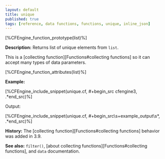 ```yaml
---
layout: default
title: unique
published: true
tags: [reference, data functions, functions, unique, inline_json]
---
```


[%CFEngine_function_prototype(list)%]

**Description:** Returns list of unique elements from `list`.

This is a [collecting function][Functions#collecting functions] so it can accept many types of data parameters.

[%CFEngine_function_attributes(list)%]

**Example:**

[%CFEngine_include_snippet(unique.cf, #\+begin_src cfengine3, .*end_src)%]

Output:

[%CFEngine_include_snippet(unique.cf, #\+begin_src\s+example_output\s*, .*end_src)%]

**History:** The [collecting function][Functions#collecting functions] behavior was added in 3.9.

**See also:** `filter()`, [about collecting functions][Functions#collecting functions], and `data` documentation.
